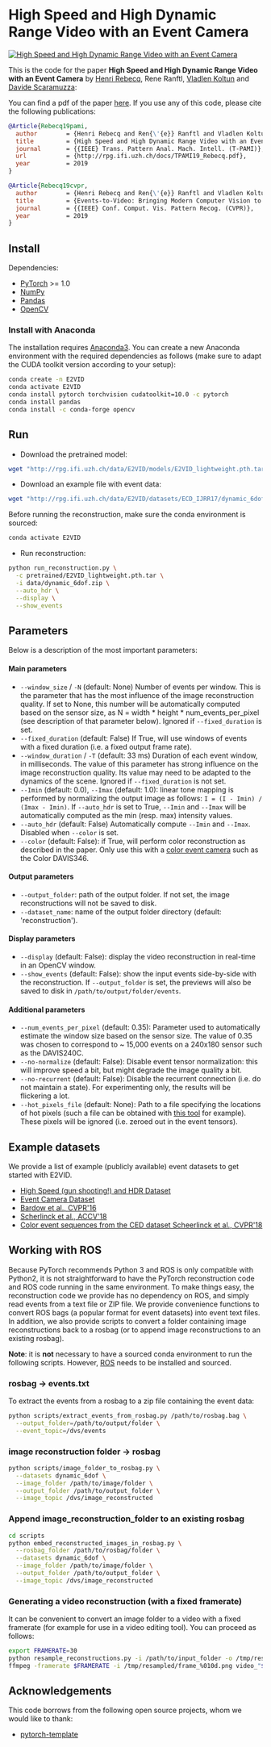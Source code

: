 # High Speed and High Dynamic Range Video with an Event Camera

[![High Speed and High Dynamic Range Video with an Event Camera](http://rpg.ifi.uzh.ch/E2VID/video_thumbnail.png)](https://youtu.be/eomALySSGVU)

This is the code for the paper **High Speed and High Dynamic Range Video with an Event Camera** by [Henri Rebecq](http://henri.rebecq.fr), Rene Ranftl, [Vladlen Koltun](http://vladlen.info/) and [Davide Scaramuzza](http://rpg.ifi.uzh.ch/people_scaramuzza.html):

You can find a pdf of the paper [here](http://rpg.ifi.uzh.ch/docs/TPAMI19_Rebecq.pdf).
If you use any of this code, please cite the following publications:

```bibtex
@Article{Rebecq19pami,
  author        = {Henri Rebecq and Ren{\'{e}} Ranftl and Vladlen Koltun and Davide Scaramuzza},
  title         = {High Speed and High Dynamic Range Video with an Event Camera},
  journal       = {{IEEE} Trans. Pattern Anal. Mach. Intell. (T-PAMI)},
  url           = {http://rpg.ifi.uzh.ch/docs/TPAMI19_Rebecq.pdf},
  year          = 2019
}
```


```bibtex
@Article{Rebecq19cvpr,
  author        = {Henri Rebecq and Ren{\'{e}} Ranftl and Vladlen Koltun and Davide Scaramuzza},
  title         = {Events-to-Video: Bringing Modern Computer Vision to Event Cameras},
  journal       = {{IEEE} Conf. Comput. Vis. Pattern Recog. (CVPR)},
  year          = 2019
}
```

## Install

Dependencies:

- [PyTorch](https://pytorch.org/get-started/locally/) >= 1.0
- [NumPy](https://www.numpy.org/)
- [Pandas](https://pandas.pydata.org/)
- [OpenCV](https://opencv.org/)

### Install with Anaconda

The installation requires [Anaconda3](https://www.anaconda.com/distribution/).
You can create a new Anaconda environment with the required dependencies as follows (make sure to adapt the CUDA toolkit version according to your setup):

```bash
conda create -n E2VID
conda activate E2VID
conda install pytorch torchvision cudatoolkit=10.0 -c pytorch
conda install pandas
conda install -c conda-forge opencv
```

## Run

- Download the pretrained model:

```bash
wget "http://rpg.ifi.uzh.ch/data/E2VID/models/E2VID_lightweight.pth.tar" -O pretrained/E2VID_lightweight.pth.tar
```

- Download an example file with event data:

```bash
wget "http://rpg.ifi.uzh.ch/data/E2VID/datasets/ECD_IJRR17/dynamic_6dof.zip" -O data/dynamic_6dof.zip
```

Before running the reconstruction, make sure the conda environment is sourced:

```bash
conda activate E2VID
```

- Run reconstruction:

```bash
python run_reconstruction.py \
  -c pretrained/E2VID_lightweight.pth.tar \
  -i data/dynamic_6dof.zip \
  --auto_hdr \
  --display \
  --show_events
```

## Parameters

Below is a description of the most important parameters:

#### Main parameters

- ``--window_size`` / ``-N`` (default: None) Number of events per window. This is the parameter that has the most influence of the image reconstruction quality. If set to None, this number will be automatically computed based on the sensor size, as N = width * height * num_events_per_pixel (see description of that parameter below). Ignored if `--fixed_duration` is set.
- ``--fixed_duration`` (default: False) If True, will use windows of events with a fixed duration (i.e. a fixed output frame rate).
- ``--window_duration`` / ``-T`` (default: 33 ms) Duration of each event window, in milliseconds. The value of this parameter has strong influence on the image reconstruction quality. Its value may need to be adapted to the dynamics of the scene. Ignored if `--fixed_duration` is not set.
- ``--Imin`` (default: 0.0), `--Imax` (default: 1.0): linear tone mapping is performed by normalizing the output image as follows: `I = (I - Imin) / (Imax - Imin)`. If `--auto_hdr` is set to True, `--Imin` and `--Imax` will be automatically computed as the min (resp. max) intensity values.
- ``--auto_hdr`` (default: False) Automatically compute `--Imin` and `--Imax`. Disabled when `--color` is set.
- ``--color`` (default: False): if True, will perform color reconstruction as described in the paper. Only use this with a [color event camera](http://rpg.ifi.uzh.ch/CED.html) such as the Color DAVIS346.

#### Output parameters

- ``--output_folder``: path of the output folder. If not set, the image reconstructions will not be saved to disk.
- ``--dataset_name``: name of the output folder directory (default: 'reconstruction').

#### Display parameters

- ``--display`` (default: False): display the video reconstruction in real-time in an OpenCV window.
- ``--show_events`` (default: False): show the input events side-by-side with the reconstruction. If ``--output_folder`` is set, the previews will also be saved to disk in ``/path/to/output/folder/events``.

#### Additional parameters

- ``--num_events_per_pixel`` (default: 0.35): Parameter used to automatically estimate the window size based on the sensor size. The value of 0.35 was chosen to correspond to ~ 15,000 events on a 240x180 sensor such as the DAVIS240C.
- ``--no-normalize`` (default: False): Disable event tensor normalization: this will improve speed a bit, but might degrade the image quality a bit.
- ``--no-recurrent`` (default: False): Disable the recurrent connection (i.e. do not maintain a state). For experimenting only, the results will be flickering a lot.
- ``--hot_pixels_file`` (default: None): Path to a file specifying the locations of hot pixels (such a file can be obtained with [this tool](https://github.com/cedric-scheerlinck/dvs_tools/tree/master/dvs_hot_pixel_filter) for example). These pixels will be ignored (i.e. zeroed out in the event tensors).

## Example datasets

We provide a list of example (publicly available) event datasets to get started with E2VID.

- [High Speed (gun shooting!) and HDR Dataset](http://rpg.ifi.uzh.ch/E2VID.html)
- [Event Camera Dataset](http://rpg.ifi.uzh.ch/data/E2VID/datasets/ECD_IJRR17/)
- [Bardow et al., CVPR'16](http://rpg.ifi.uzh.ch/data/E2VID/datasets/SOFIE_CVPR16/)
- [Scherlinck et al., ACCV'18](http://rpg.ifi.uzh.ch/data/E2VID/datasets/HF_ACCV18/)
- [Color event sequences from the CED dataset Scheerlinck et al., CVPR'18](http://rpg.ifi.uzh.ch/data/E2VID/datasets/CED_CVPRW19/)

## Working with ROS

Because PyTorch recommends Python 3 and ROS is only compatible with Python2, it is not straightforward to have the PyTorch reconstruction code and ROS code running in the same environment.
To make things easy, the reconstruction code we provide has no dependency on ROS, and simply read events from a text file or ZIP file.
We provide convenience functions to convert ROS bags (a popular format for event datasets) into event text files.
In addition, we also provide scripts to convert a folder containing image reconstructions back to a rosbag (or to append image reconstructions to an existing rosbag).

**Note**: it is **not** necessary to have a sourced conda environment to run the following scripts. However, [ROS](https://www.ros.org/) needs to be installed and sourced.

### rosbag -> events.txt

To extract the events from a rosbag to a zip file containing the event data:

```bash
python scripts/extract_events_from_rosbag.py /path/to/rosbag.bag \
  --output_folder=/path/to/output/folder \
  --event_topic=/dvs/events
```

### image reconstruction folder -> rosbag

```bash
python scripts/image_folder_to_rosbag.py \
  --datasets dynamic_6dof \
  --image_folder /path/to/image/folder \
  --output_folder /path/to/output_folder \
  --image_topic /dvs/image_reconstructed
```

### Append image_reconstruction_folder to an existing rosbag

```bash
cd scripts
python embed_reconstructed_images_in_rosbag.py \
  --rosbag_folder /path/to/rosbag/folder \
  --datasets dynamic_6dof \
  --image_folder /path/to/image/folder \
  --output_folder /path/to/output_folder \
  --image_topic /dvs/image_reconstructed
```

### Generating a video reconstruction (with a fixed framerate)

It can be convenient to convert an image folder to a video with a fixed framerate (for example for use in a video editing tool).
You can proceed as follows:

```bash
export FRAMERATE=30
python resample_reconstructions.py -i /path/to/input_folder -o /tmp/resampled -r $FRAMERATE
ffmpeg -framerate $FRAMERATE -i /tmp/resampled/frame_%010d.png video_"$FRAMERATE"Hz.mp4
```

## Acknowledgements

This code borrows from the following open source projects, whom we would like to thank:

- [pytorch-template](https://github.com/victoresque/pytorch-template)
